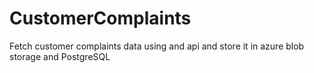 # CustomerComplaints
Fetch customer complaints data using and api and store it in azure blob storage and PostgreSQL
